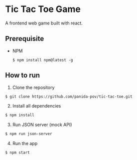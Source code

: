 # Tic Tac Toe Game

A frontend web game built with react.

## Prerequisite
* NPM
  ```
  $ npm install npm@latest -g
  ```
## How to run
1. Clone the repository
```bash
$ git clone https://github.com/panida-pov/tic-tac-toe.git
```

2. Install all dependencies
```bash
$ npm install
```

3. Run JSON server (mock API)
```bash
$ npm run json-server
```

4. Run the app
```bash
$ npm start
```
